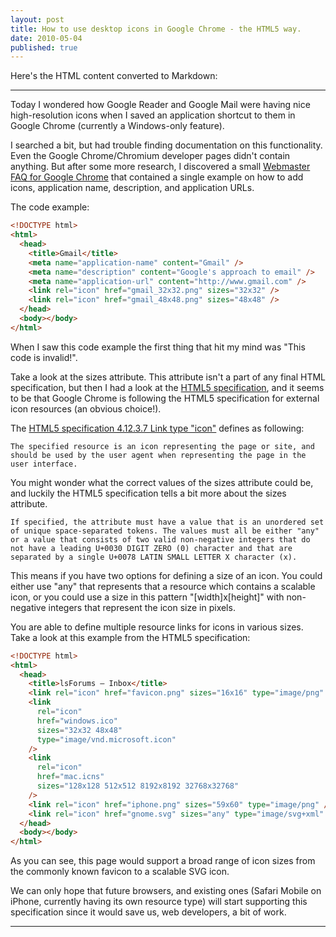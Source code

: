 ```yaml
---
layout: post
title: How to use desktop icons in Google Chrome - the HTML5 way.
date: 2010-05-04
published: true
---
```


Here's the HTML content converted to Markdown:

---

Today I wondered how Google Reader and Google Mail were having nice high-resolution icons when I saved an application shortcut to them in Google Chrome (currently a Windows-only feature).

I searched a bit, but had trouble finding documentation on this functionality. Even the Google Chrome/Chromium developer pages didn't contain anything. But after some more research, I discovered a small [Webmaster FAQ for Google Chrome](http://www.google.com/chrome/intl/en/webmasters-faq.html) that contained a single example on how to add icons, application name, description, and application URLs.

The code example:

```html
<!DOCTYPE html>
<html>
  <head>
    <title>Gmail</title>
    <meta name="application-name" content="Gmail" />
    <meta name="description" content="Google's approach to email" />
    <meta name="application-url" content="http://www.gmail.com" />
    <link rel="icon" href="gmail_32x32.png" sizes="32x32" />
    <link rel="icon" href="gmail_48x48.png" sizes="48x48" />
  </head>
  <body></body>
</html>
```

When I saw this code example the first thing that hit my mind was "This code is invalid!".

Take a look at the sizes attribute. This attribute isn't a part of any final HTML specification, but then I had a look at the [HTML5 specification](http://www.whatwg.org/specs/web-apps/current-work/multipage/links.html#rel-icon), and it seems to be that Google Chrome is following the HTML5 specification for external icon resources (an obvious choice!).

The [HTML5 specification 4.12.3.7 Link type "icon"](http://www.whatwg.org/specs/web-apps/current-work/multipage/links.html#rel-icon) defines as following:

```
The specified resource is an icon representing the page or site, and should be used by the user agent when representing the page in the user interface.
```

You might wonder what the correct values of the sizes attribute could be, and luckily the HTML5 specification tells a bit more about the sizes attribute.

```
If specified, the attribute must have a value that is an unordered set of unique space-separated tokens. The values must all be either "any" or a value that consists of two valid non-negative integers that do not have a leading U+0030 DIGIT ZERO (0) character and that are separated by a single U+0078 LATIN SMALL LETTER X character (x).
```

This means if you have two options for defining a size of an icon. You could either use "any" that represents that a resource which contains a scalable icon, or you could use a size in this pattern "[width]x[height]" with non-negative integers that represent the icon size in pixels.

You are able to define multiple resource links for icons in various sizes. Take a look at this example from the HTML5 specification:

```html
<!DOCTYPE html>
<html>
  <head>
    <title>lsForums — Inbox</title>
    <link rel="icon" href="favicon.png" sizes="16x16" type="image/png" />
    <link
      rel="icon"
      href="windows.ico"
      sizes="32x32 48x48"
      type="image/vnd.microsoft.icon"
    />
    <link
      rel="icon"
      href="mac.icns"
      sizes="128x128 512x512 8192x8192 32768x32768"
    />
    <link rel="icon" href="iphone.png" sizes="59x60" type="image/png" />
    <link rel="icon" href="gnome.svg" sizes="any" type="image/svg+xml" />
  </head>
  <body></body>
</html>
```

As you can see, this page would support a broad range of icon sizes from the commonly known favicon to a scalable SVG icon.

We can only hope that future browsers, and existing ones (Safari Mobile on iPhone, currently having its own resource type) will start supporting this specification since it would save us, web developers, a bit of work.

---
